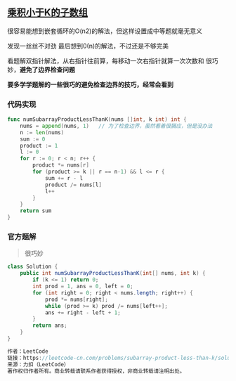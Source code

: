 ## [乘积小于K的子数组](https://leetcode-cn.com/problems/subarray-product-less-than-k/)

很容易能想到嵌套循环的O(n2)的解法，但这样设置成中等题就毫无意义

发现一丝丝不对劲 最后想到0(n)的解法，不过还是不够完美

看题解双指针解法，从右指针往前算，每移动一次右指针就算一次次数和 很巧妙，**避免了边界检查问题**

**要多学学题解的一些很巧的避免检查边界的技巧，经常会看到**



### 代码实现

```go
func numSubarrayProductLessThanK(nums []int, k int) int {
	nums = append(nums, 1)   // 为了检查边界，虽然看着很膈应，但是没办法
	n := len(nums)
	sum := 0
	product := 1
	l := 0
	for r := 0; r < n; r++ {
		product *= nums[r]
		for (product >= k || r == n-1) && l <= r {
			sum += r - l
			product /= nums[l]
			l++
		}
	}
	return sum
}
```



### 官方题解

> 很巧妙

```java
class Solution {
    public int numSubarrayProductLessThanK(int[] nums, int k) {
        if (k <= 1) return 0;
        int prod = 1, ans = 0, left = 0;
        for (int right = 0; right < nums.length; right++) {
            prod *= nums[right];
            while (prod >= k) prod /= nums[left++];
            ans += right - left + 1;
        }
        return ans;
    }
}

作者：LeetCode
链接：https://leetcode-cn.com/problems/subarray-product-less-than-k/solution/cheng-ji-xiao-yu-kde-zi-shu-zu-by-leetcode/
来源：力扣（LeetCode）
著作权归作者所有。商业转载请联系作者获得授权，非商业转载请注明出处。
```

